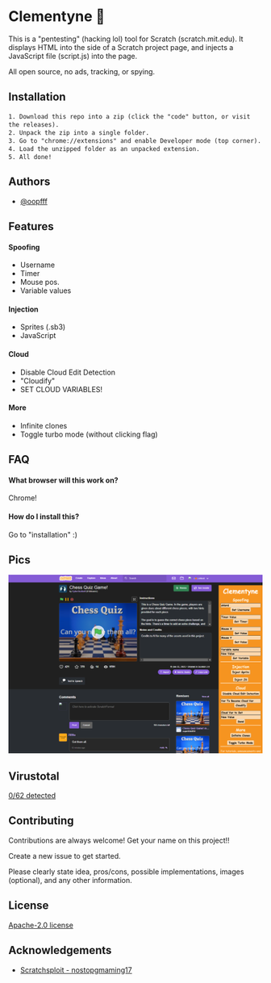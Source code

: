 
# Clementyne 🍊

This is a "pentesting" (hacking lol) tool for Scratch (scratch.mit.edu). It displays HTML into the side of a Scratch project page, and injects a JavaScript file (script.js) into the page.

All open source, no ads, tracking, or spying.

## Installation

    1. Download this repo into a zip (click the "code" button, or visit the releases).
    2. Unpack the zip into a single folder.
    3. Go to "chrome://extensions" and enable Developer mode (top corner).
    4. Load the unzipped folder as an unpacked extension.
    5. All done!
## Authors

- [@oopfff](https://www.github.com/oopfff)


## Features

#### Spoofing
- Username
- Timer
- Mouse pos.
- Variable values

#### Injection
- Sprites (.sb3)
- JavaScript

#### Cloud
- Disable Cloud Edit Detection
- "Cloudify"
- SET CLOUD VARIABLES!

#### More
- Infinite clones
- Toggle turbo mode (without clicking flag)
## FAQ

#### What browser will this work on?

Chrome!

#### How do I install this?

Go to "installation" :)


## Pics

![screenshot](https://github.com/oopfff/clementyne/blob/main/extension/images/screeny.png?raw=true)


## Virustotal

[0/62 detected](https://www.virustotal.com/gui/file/a6390aadd970a97bac1694a2e19edd8e174916e8c65ae25c74f5c7b905763de6)
## Contributing

Contributions are always welcome! Get your name on this project!!

Create a new issue to get started.

Please clearly state idea, pros/cons, possible implementations, images (optional), and any other information.
## License

[Apache-2.0 license](https://github.com/oopfff/clementyne?tab=Apache-2.0-1-ov-file#Apache-2.0-1-ov-file)


## Acknowledgements

 - [Scratchsploit - nostopgmaming17](https://github.com/nostopgmaming17/scratchSploit)
